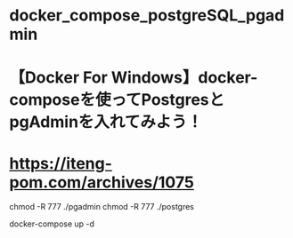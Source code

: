 # docker_compose_postgreSQL_pgadmin


# 【Docker For Windows】docker-composeを使ってPostgresとpgAdminを入れてみよう！
# https://iteng-pom.com/archives/1075


chmod -R 777 ./pgadmin
chmod -R 777 ./postgres

docker-compose up -d


